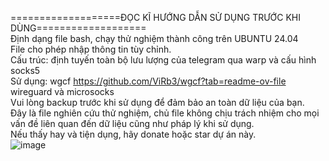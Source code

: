 ===================ĐỌC KĨ HƯỚNG DẪN SỬ DỤNG TRƯỚC KHI DÙNG===================<br>
Định dạng file bash, chạy thử nghiệm thành công trên UBUNTU 24.04<br>
File cho phép nhập thông tin tùy chỉnh.<br>
Cấu trúc: định tuyến toàn bộ lưu lượng của telegram qua warp và cấu hình socks5<br>
Sử dụng: wgcf https://github.com/ViRb3/wgcf?tab=readme-ov-file<br>
wireguard và microsocks<br>
Vui lòng backup trước khi sử dụng để đảm bảo an toàn dữ liệu của bạn.<br>
Đây là file nghiên cứu thử nghiệm, chủ file không chịu trách nhiệm cho mọi vấn đề liên quan đến dữ liệu cũng như pháp lý khi sử dụng.<br>
Nếu thấy hay và tiện dụng, hãy donate hoặc star dự án này.<br>
![image](https://github.com/user-attachments/assets/23cbe2a7-2ed9-49f4-a890-c77c2f37d3df)
